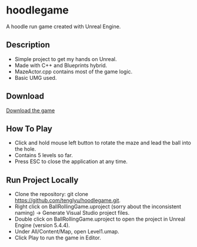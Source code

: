 # hoodlegame
A hoodle run game created with Unreal Engine.

## Description
- Simple project to get my hands on Unreal.
- Made with C++ and Blueprints hybrid.
- MazeActor.cpp contains most of the game logic.
- Basic UMG used.

## Download
[Download the game](https://github.com/tenglyu/hoodlegame/releases)

## How To Play
- Click and hold mouse left button to rotate the maze and lead the ball into the hole.
- Contains 5 levels so far.
- Press ESC to close the application at any time.

## Run Project Locally
- Clone the repository: git clone https://github.com/tenglyu/hoodlegame.git.
- Right click on BallRollingGame.uproject (sorry about the inconsistent naming) -> Generate Visual Studio project files.
- Double click on BallRollingGame.uproject to open the project in Unreal Engine (version 5.4.4).
- Under All/Content/Map, open Level1.umap.
- Click Play to run the game in Editor.